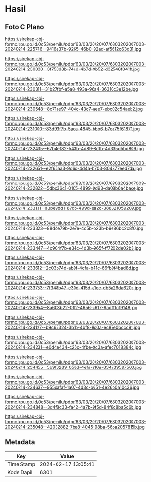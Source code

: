 # Hasil

## Foto C Plano

https://sirekap-obj-formc.kpu.go.id/0c53/pemilu/pdpr/63/03/20/20/07/6303202007003-20240214-225746--9416e37b-9265-46b0-92ad-af5612c63d31.jpg

https://sirekap-obj-formc.kpu.go.id/0c53/pemilu/pdpr/63/03/20/20/07/6303202007003-20240214-230030--3f750d8b-74ed-4b7d-9b52-d32548f041ff.jpg

https://sirekap-obj-formc.kpu.go.id/0c53/pemilu/pdpr/63/03/20/20/07/6303202007003-20240214-230311--31b27fbf-a5a8-493a-96a4-36310c3e12be.jpg

https://sirekap-obj-formc.kpu.go.id/0c53/pemilu/pdpr/63/03/20/20/07/6303202007003-20240214-230548--8c71ae97-404c-43c7-aee7-ebc02c54aeb2.jpg

https://sirekap-obj-formc.kpu.go.id/0c53/pemilu/pdpr/63/03/20/20/07/6303202007003-20240214-231000--83d93f7b-5ada-4845-bbb6-b7ea75f61871.jpg

https://sirekap-obj-formc.kpu.go.id/0c53/pemilu/pdpr/63/03/20/20/07/6303202007003-20240214-232435--67b4ef82-543b-4d89-8c1b-4d335d5bd809.jpg

https://sirekap-obj-formc.kpu.go.id/0c53/pemilu/pdpr/63/03/20/20/07/6303202007003-20240214-232651--e2f65aa3-9d6c-4d4a-b703-804877eed7da.jpg

https://sirekap-obj-formc.kpu.go.id/0c53/pemilu/pdpr/63/03/20/20/07/6303202007003-20240214-232822--5dbc36c1-0105-4899-9d93-da08b6a4bace.jpg

https://sirekap-obj-formc.kpu.go.id/0c53/pemilu/pdpr/63/03/20/20/07/6303202007003-20240214-233131--a3be9dd1-87db-499d-8a2c-388321059209.jpg

https://sirekap-obj-formc.kpu.go.id/0c53/pemilu/pdpr/63/03/20/20/07/6303202007003-20240214-233323--88d4e79b-2e7e-4c5b-b23b-b9e86bc2c8f0.jpg

https://sirekap-obj-formc.kpu.go.id/0c53/pemilu/pdpr/63/03/20/20/07/6303202007003-20240214-233447--4c904f7b-e34c-4d3b-965f-ff7202de02b3.jpg

https://sirekap-obj-formc.kpu.go.id/0c53/pemilu/pdpr/63/03/20/20/07/6303202007003-20240214-233612--2c03b74d-ab9f-4cfa-b41c-66fb9f4bad8d.jpg

https://sirekap-obj-formc.kpu.go.id/0c53/pemilu/pdpr/63/03/20/20/07/6303202007003-20240214-233753--7f348b47-e30d-415d-a1ee-db5a26da620a.jpg

https://sirekap-obj-formc.kpu.go.id/0c53/pemilu/pdpr/63/03/20/20/07/6303202007003-20240214-233954--8a603b22-0ff2-4656-a617-9adf11c19148.jpg

https://sirekap-obj-formc.kpu.go.id/0c53/pemilu/pdpr/63/03/20/20/07/6303202007003-20240214-234127--b9c65324-3b1b-4bf8-8c0a-ec87e0bccc91.jpg

https://sirekap-obj-formc.kpu.go.id/0c53/pemilu/pdpr/63/03/20/20/07/6303202007003-20240214-234231--e0d4e434-c26c-4fbe-9c3a-afed7018384c.jpg

https://sirekap-obj-formc.kpu.go.id/0c53/pemilu/pdpr/63/03/20/20/07/6303202007003-20240214-234455--5b9f3289-058d-4efa-a10a-834739597560.jpg

https://sirekap-obj-formc.kpu.go.id/0c53/pemilu/pdpr/63/03/20/20/07/6303202007003-20240214-234637--955dafaf-1a07-4d3c-b651-4e26b0a10c36.jpg

https://sirekap-obj-formc.kpu.go.id/0c53/pemilu/pdpr/63/03/20/20/07/6303202007003-20240214-234848--3d4f8c33-fa42-4a7b-9f5d-84f8c8ba5c6b.jpg

https://sirekap-obj-formc.kpu.go.id/0c53/pemilu/pdpr/63/03/20/20/07/6303202007003-20240214-235048--42032882-7be8-4045-98ba-56ba2057815b.jpg


## Metadata

| Key        | Value               |
| ---------- | ------------------- |
| Time Stamp | 2024-02-17 13:05:41 |
| Kode Dapil | 6301                |



